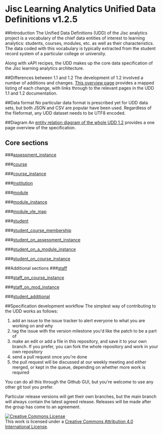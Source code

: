 # Jisc Learning Analytics Unified Data Definitions v1.2.5

##Introduction
The Unified Data Definitions (UDD) of the Jisc analytics project is a vocabulary of the chief data entities of interest to learning analytics: students, courses, modules, etc. as well as their characteristics. The data coded with this vocabulary is typically extracted from the student record system of a particular college or university.

Along with xAPI recipes, the UDD makes up the core data specification of the Jisc learning analytics architecture.

##Differences between 1.1 and 1.2
The development of 1.2 involved a number of additions and changes. [This overview page](differences.md) provides a mapped listing of each change, with links through to the relevant pages in the UDD 1.1 and 1.2 documentation.

##Data format
No particular data format is prescribed yet for UDD data sets, but both JSON and CSV are popular have been used. Regardless of the fileformat, any UDD dataset needs to be UTF8 encoded.

##Diagram
An [entity relation diagram of the whole UDD 1.2](diagram.md) provides a one page overview of the specification.

## Core sections
###[assessment_instance](udd/assessment_instance.md)

###[course](udd/course.md)

###[course_instance](udd/course_instance.md)

###[institution](udd/institution.md)

###[module](udd/module.md)

###[module_instance](udd/module_instance.md)

###[module_vle_map](udd/module_vle_map.md)

###[student](udd/student.md)

###[student_course_membership](udd/student_course_membership.md)

###[student_on_assessment_instance](udd/student_on_assessment_instance.md)

###[student_on_a_module_instance](udd/student_on_a_module_instance.md)

###[student_on_course_instance](udd/student_on_course_instance.md)

##Additional sections 
###[staff](udd/staff.md)

###[staff_on_course_instance](udd/staff_on_course_instance.md)

###[staff_on_mod_instance](udd/staff_on_mod_instance.md)

###[student_additional](udd/student_additional.md)

##Specification development workflow
The simplest way of contributing to the UDD works as follows:

1. add an issue to the issue tracker to alert everyone to what you are working on and why
2. tag the issue with the version milestone you'd like the patch to be a part of
3. make an edit or add a file in this repository, and save it to your own branch. If you prefer, you can fork the whole repository and work in your own repository
4. send a pull request once you're done
5. the pull request will be discussed at our weekly meeting and either merged, or kept in the queue, depending on whether more work is required

You can do all this through the Github GUI, but you're welcome to use any other git tool you prefer.

Particular release versions will get their own branches, but the main branch will always contain the latest agreed release. Releases will be made after the group has come to an agreement.

<a rel="license" href="http://creativecommons.org/licenses/by/4.0/"><img alt="Creative Commons License" style="border-width:0" src="https://i.creativecommons.org/l/by/4.0/88x31.png" /></a><br />This work is licensed under a <a rel="license" href="http://creativecommons.org/licenses/by/4.0/">Creative Commons Attribution 4.0 International License</a>.
